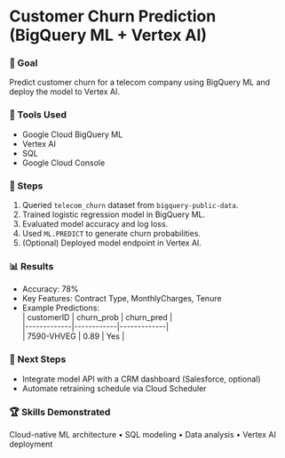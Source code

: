 # Customer Churn Prediction (BigQuery ML + Vertex AI)

### 🎯 Goal
Predict customer churn for a telecom company using BigQuery ML and deploy the model to Vertex AI.

### 🧠 Tools Used
- Google Cloud BigQuery ML
- Vertex AI
- SQL
- Google Cloud Console

### 🧩 Steps
1. Queried `telecom_churn` dataset from `bigquery-public-data`.
2. Trained logistic regression model in BigQuery ML.
3. Evaluated model accuracy and log loss.
4. Used `ML.PREDICT` to generate churn probabilities.
5. (Optional) Deployed model endpoint in Vertex AI.

### 📊 Results
- Accuracy: 78%
- Key Features: Contract Type, MonthlyCharges, Tenure
- Example Predictions:  
  | customerID | churn_prob | churn_pred |  
  |-------------|------------|-------------|  
  | 7590-VHVEG  | 0.89 | Yes |  

### 🚀 Next Steps
- Integrate model API with a CRM dashboard (Salesforce, optional)
- Automate retraining schedule via Cloud Scheduler

### 🏆 Skills Demonstrated
Cloud-native ML architecture • SQL modeling • Data analysis • Vertex AI deployment

